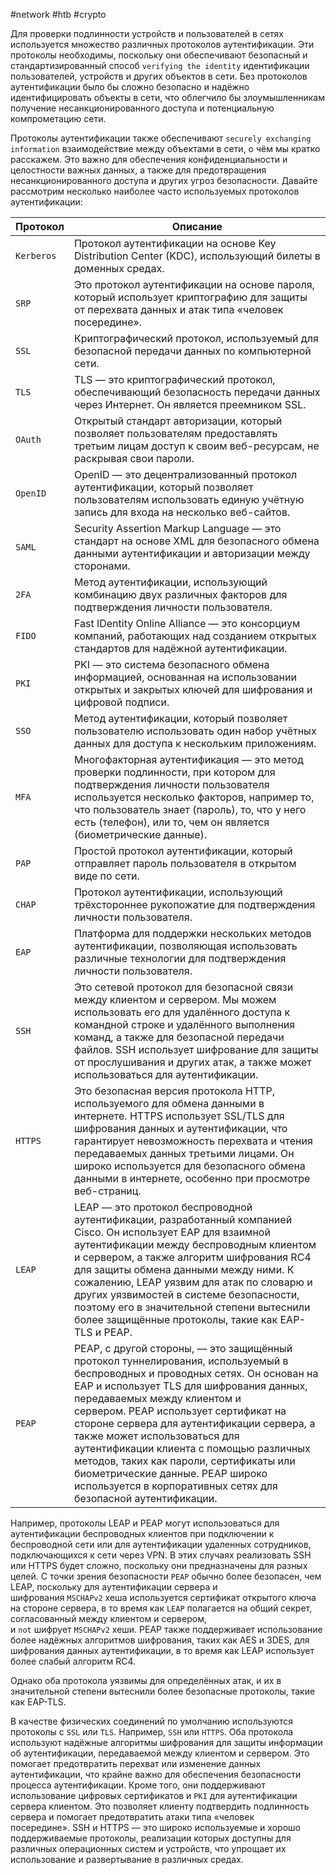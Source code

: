 #network #htb #crypto 

Для проверки подлинности устройств и пользователей в сетях используется множество различных протоколов аутентификации. Эти протоколы необходимы, поскольку они обеспечивают безопасный и стандартизированный способ `verifying the identity` идентификации пользователей, устройств и других объектов в сети. Без протоколов аутентификации было бы сложно безопасно и надёжно идентифицировать объекты в сети, что облегчило бы злоумышленникам получение несанкционированного доступа и потенциальную компрометацию сети.

Протоколы аутентификации также обеспечивают `securely exchanging information` взаимодействие между объектами в сети, о чём мы кратко расскажем. Это важно для обеспечения конфиденциальности и целостности важных данных, а также для предотвращения несанкционированного доступа и других угроз безопасности. Давайте рассмотрим несколько наиболее часто используемых протоколов аутентификации:

|**Протокол**|**Описание**|
|---|---|
|`Kerberos`|Протокол аутентификации на основе Key Distribution Center (KDC), использующий билеты в доменных средах.|
|`SRP`|Это протокол аутентификации на основе пароля, который использует криптографию для защиты от перехвата данных и атак типа «человек посередине».|
|`SSL`|Криптографический протокол, используемый для безопасной передачи данных по компьютерной сети.|
|`TLS`|TLS — это криптографический протокол, обеспечивающий безопасность передачи данных через Интернет. Он является преемником SSL.|
|`OAuth`|Открытый стандарт авторизации, который позволяет пользователям предоставлять третьим лицам доступ к своим веб-ресурсам, не раскрывая свои пароли.|
|`OpenID`|OpenID — это децентрализованный протокол аутентификации, который позволяет пользователям использовать единую учётную запись для входа на несколько веб-сайтов.|
|`SAML`|Security Assertion Markup Language — это стандарт на основе XML для безопасного обмена данными аутентификации и авторизации между сторонами.|
|`2FA`|Метод аутентификации, использующий комбинацию двух различных факторов для подтверждения личности пользователя.|
|`FIDO`|Fast IDentity Online Alliance — это консорциум компаний, работающих над созданием открытых стандартов для надёжной аутентификации.|
|`PKI`|PKI — это система безопасного обмена информацией, основанная на использовании открытых и закрытых ключей для шифрования и цифровой подписи.|
|`SSO`|Метод аутентификации, который позволяет пользователю использовать один набор учётных данных для доступа к нескольким приложениям.|
|`MFA`|Многофакторная аутентификация — это метод проверки подлинности, при котором для подтверждения личности пользователя используется несколько факторов, например то, что пользователь знает (пароль), то, что у него есть (телефон), или то, чем он является (биометрические данные).|
|`PAP`|Простой протокол аутентификации, который отправляет пароль пользователя в открытом виде по сети.|
|`CHAP`|Протокол аутентификации, использующий трёхстороннее рукопожатие для подтверждения личности пользователя.|
|`EAP`|Платформа для поддержки нескольких методов аутентификации, позволяющая использовать различные технологии для подтверждения личности пользователя.|
|`SSH`|Это сетевой протокол для безопасной связи между клиентом и сервером. Мы можем использовать его для удалённого доступа к командной строке и удалённого выполнения команд, а также для безопасной передачи файлов. SSH использует шифрование для защиты от прослушивания и других атак, а также может использоваться для аутентификации.|
|`HTTPS`|Это безопасная версия протокола HTTP, используемого для обмена данными в интернете. HTTPS использует SSL/TLS для шифрования данных и аутентификации, что гарантирует невозможность перехвата и чтения передаваемых данных третьими лицами. Он широко используется для безопасного обмена данными в интернете, особенно при просмотре веб-страниц.|
|`LEAP`|LEAP — это протокол беспроводной аутентификации, разработанный компанией Cisco. Он использует EAP для взаимной аутентификации между беспроводным клиентом и сервером, а также алгоритм шифрования RC4 для защиты обмена данными между ними. К сожалению, LEAP уязвим для атак по словарю и других уязвимостей в системе безопасности, поэтому его в значительной степени вытеснили более защищённые протоколы, такие как EAP-TLS и PEAP.|
|`PEAP`|PEAP, с другой стороны, — это защищённый протокол туннелирования, используемый в беспроводных и проводных сетях. Он основан на EAP и использует TLS для шифрования данных, передаваемых между клиентом и сервером. PEAP использует сертификат на стороне сервера для аутентификации сервера, а также может использоваться для аутентификации клиента с помощью различных методов, таких как пароли, сертификаты или биометрические данные. PEAP широко используется в корпоративных сетях для безопасной аутентификации.|

Например, протоколы LEAP и PEAP могут использоваться для аутентификации беспроводных клиентов при подключении к беспроводной сети или для аутентификации удаленных сотрудников, подключающихся к сети через VPN. В этих случаях реализовать SSH или HTTPS будет сложно, поскольку они предназначены для разных целей. С точки зрения безопасности `PEAP` обычно более безопасен, чем LEAP, поскольку для аутентификации сервера и шифрования `MSCHAPv2` хеша используется сертификат открытого ключа на стороне сервера, в то время как `LEAP` полагается на общий секрет, согласованный между клиентом и сервером, и `not` шифрует `MSCHAPv2` хеши. PEAP также поддерживает использование более надёжных алгоритмов шифрования, таких как AES и 3DES, для шифрования данных аутентификации, в то время как LEAP использует более слабый алгоритм RC4.

Однако оба протокола уязвимы для определённых атак, и их в значительной степени вытеснили более безопасные протоколы, такие как EAP-TLS.

В качестве физических соединений по умолчанию используются протоколы с `SSL` или `TLS`. Например, `SSH` или `HTTPS`. Оба протокола используют надёжные алгоритмы шифрования для защиты информации об аутентификации, передаваемой между клиентом и сервером. Это помогает предотвратить перехват или изменение данных аутентификации, что крайне важно для обеспечения безопасности процесса аутентификации. Кроме того, они поддерживают использование цифровых сертификатов и `PKI` для аутентификации сервера клиентом. Это позволяет клиенту подтвердить подлинность сервера и помогает предотвратить атаки типа «человек посередине». SSH и HTTPS — это широко используемые и хорошо поддерживаемые протоколы, реализации которых доступны для различных операционных систем и устройств, что упрощает их использование и развертывание в различных средах.